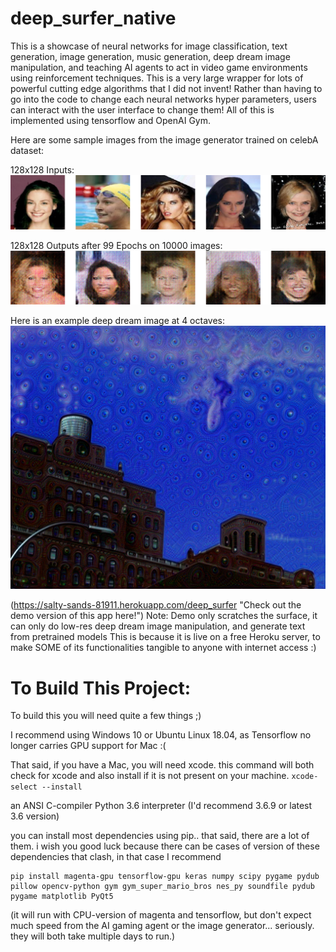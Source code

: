 # deep_surfer_native
This is a showcase of neural networks for image classification, text generation, image generation, music generation, deep dream image manipulation, and teaching AI agents to act in video game environments using reinforcement techniques. This is a very large wrapper for lots of powerful cutting edge algorithms that I did not invent! Rather than having to go into the code to change each neural networks hyper parameters, users can interact with the user interface to change them! All of this is implemented using tensorflow and OpenAI Gym.


Here are some sample images from the image generator trained on celebA dataset:

128x128 Inputs:
![alt text](people-gan/inputs/inputs_0.png)

128x128 Outputs after 99 Epochs on 10000 images:
![alt text](people-gan/epochs/samples_100.png)


Here is an example deep dream image at 4 octaves:
![alt text](PythonCWrap/icons/surfingsky-mixed4b.png)


(https://salty-sands-81911.herokuapp.com/deep_surfer "Check out the demo version of this app here!")
Note: Demo only scratches the surface, it can only do low-res deep dream image manipulation, and generate text from pretrained models
This is because it is live on a free Heroku server, to make SOME of its functionalities tangible to anyone with internet access :)



# To Build This Project:

To build this you will need quite a few things ;)

I recommend using Windows 10 or Ubuntu Linux 18.04, as Tensorflow no longer carries GPU support for Mac :(

That said, if you have a Mac, you will need xcode.
this command will both check for xcode and also install if it is not present on your machine.
    `xcode-select --install`


an ANSI C-compiler
Python 3.6 interpreter (I'd recommend 3.6.9 or latest 3.6 version)

you can install most dependencies using pip.. that said, there are a lot of them. i wish you good luck because there can be cases
of version of these dependencies that clash, in that case I recommend 

    pip install magenta-gpu tensorflow-gpu keras numpy scipy pygame pydub pillow opencv-python gym gym_super_mario_bros nes_py soundfile pydub pygame matplotlib PyQt5

(it will run with CPU-version of magenta and tensorflow, but don't expect much speed from the AI gaming agent or the image generator...
 seriously. they will both take multiple days to run.)
